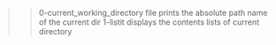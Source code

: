 >>0-current_working_directory file prints the absolute path name of the current dir
>>1-listit displays the contents lists of current directory 
